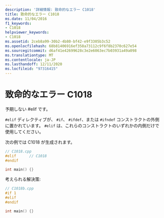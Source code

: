 ```yaml
---
description: '詳細情報: 致命的なエラー C1018'
title: 致命的なエラー C1018
ms.date: 11/04/2016
f1_keywords:
- C1018
helpviewer_keywords:
- C1018
ms.assetid: 2ceb8a99-30b2-4b80-bf42-e9f3305b3c52
ms.openlocfilehash: 68b81406916ef358a73112c9f6f8b2370c627e54
ms.sourcegitcommit: d6af41e42699628c3e2e6063ec7b03931a49a098
ms.translationtype: MT
ms.contentlocale: ja-JP
ms.lasthandoff: 12/11/2020
ms.locfileid: "97316415"
---
```

# <a name="fatal-error-c1018"></a>致命的なエラー C1018

予期しない #elif です。

`#elif` ディレクティブが、 `#if`、 `#ifdef`、または `#ifndef` コンストラクトの外側に置かれています。 `#elif` は、これらのコンストラクトのいずれかの内側だけで使用してください。

次の例では C1018 が生成されます。

```cpp
// C1018.cpp
#elif      // C1018
#endif

int main() {}
```

考えられる解決策:

```cpp
// C1018b.cpp
#if 1
#elif
#endif

int main() {}
```
